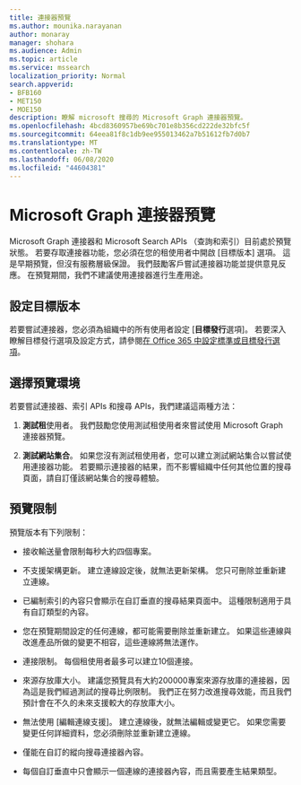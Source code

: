 ```yaml
---
title: 連接器預覽
ms.author: mounika.narayanan
author: monaray
manager: shohara
ms.audience: Admin
ms.topic: article
ms.service: mssearch
localization_priority: Normal
search.appverid:
- BFB160
- MET150
- MOE150
description: 瞭解 microsoft 搜尋的 Microsoft Graph 連接器預覽。
ms.openlocfilehash: 4bcd8360957be69bc701e8b356cd222de32bfc5f
ms.sourcegitcommit: 64eea81f8c1db9ee955013462a7b51612fb7d0b7
ms.translationtype: MT
ms.contentlocale: zh-TW
ms.lasthandoff: 06/08/2020
ms.locfileid: "44604381"
---
```

# <a name="microsoft-graph-connectors-preview"></a>Microsoft Graph 連接器預覽

Microsoft Graph 連接器和 Microsoft Search APIs （查詢和索引）目前處於預覽狀態。 若要存取連接器功能，您必須在您的租使用者中開啟 [目標版本] 選項。 這是早期預覽，但沒有服務層級保證。 我們鼓勵客戶嘗試連接器功能並提供意見反應。 在預覽期間，我們不建議使用連接器進行生產用途。

## <a name="set-up-targeted-release"></a>設定目標版本

若要嘗試連接器，您必須為組織中的所有使用者設定 [**目標發行**選項]。 若要深入瞭解目標發行選項及設定方式，請參閱[在 Office 365 中設定標準或目標發行選項](https://docs.microsoft.com/office365/admin/manage/release-options-in-office-365?view=o365-worldwide)。

## <a name="choose-a-preview-environment"></a>選擇預覽環境

若要嘗試連接器、索引 APIs 和搜尋 APIs，我們建議這兩種方法：

1. **測試租**使用者。  我們鼓勵您使用測試租使用者來嘗試使用 Microsoft Graph 連接器預覽。

2. **測試網站集合**。 如果您沒有測試租使用者，您可以建立測試網站集合以嘗試使用連接器功能。 若要顯示連接器的結果，而不影響組織中任何其他位置的搜尋頁面，請自訂僅該網站集合的搜尋體驗。

## <a name="preview-limitations"></a>預覽限制

預覽版本有下列限制：

* 接收輸送量會限制每秒大約四個專案。

* 不支援架構更新。 建立連線設定後，就無法更新架構。 您只可刪除並重新建立連線。

* 已編制索引的內容只會顯示在自訂垂直的搜尋結果頁面中。 這種限制適用于具有自訂類型的內容。

* 您在預覽期間設定的任何連線，都可能需要刪除並重新建立。 如果這些連線與改進產品所做的變更不相容，這些連線將無法運作。

* 連接限制。 每個租使用者最多可以建立10個連接。

* 來源存放庫大小。 建議您預覽具有大約200000專案來源存放庫的連接器，因為這是我們經過測試的搜尋比例限制。 我們正在努力改進搜尋效能，而且我們預計會在不久的未來支援較大的存放庫大小。

* 無法使用 [編輯連線支援]。 建立連線後，就無法編輯或變更它。 如果您需要變更任何詳細資料，您必須刪除並重新建立連線。

* 僅能在自訂的縱向搜尋連接器內容。

* 每個自訂垂直中只會顯示一個連線的連接器內容，而且需要產生結果類型。
